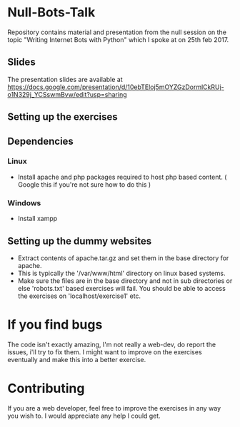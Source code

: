 # Null-Bots-Talk
Repository contains material and presentation from the null session on the topic "Writing Internet Bots with Python" 
which I spoke at on 25th feb 2017.

## Slides
The presentation slides are available at 
https://docs.google.com/presentation/d/10ebTEloj5mOYZGzDormlCkRUj-o1N329j_YCSswmBvw/edit?usp=sharing

## Setting up the exercises


## Dependencies 

### Linux 
- Install apache and php packages required to host php based content. ( Google this if you're not sure how to do this )

### Windows
- Install xampp

## Setting up the dummy websites
- Extract contents of apache.tar.gz and set them in the base directory for apache.
- This is typically the '/var/www/html' directory on linux based systems.
- Make sure the files are in the base directory and not in sub directories or else 'robots.txt' based
  exercises will fail. You should be able to access the exercises on 'localhost/exercise1' etc. 


# If you find bugs
The code isn't exactly amazing, I'm not really a web-dev, do report the issues, i'll try to fix them.
I might want to improve on the exercises eventually and make this into a better exercise.

# Contributing

If you are a web developer, feel free to improve the exercises in any way you wish to. 
I would appreciate any help I could get.
